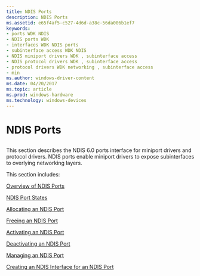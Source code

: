 ```yaml
---
title: NDIS Ports
description: NDIS Ports
ms.assetid: e65f4af5-c527-4d6d-a38c-56da006b1ef7
keywords:
- ports WDK NDIS
- NDIS ports WDK
- interfaces WDK NDIS ports
- subinterface access WDK NDIS
- NDIS miniport drivers WDK , subinterface access
- NDIS protocol drivers WDK , subinterface access
- protocol drivers WDK networking , subinterface access
- min
ms.author: windows-driver-content
ms.date: 04/20/2017
ms.topic: article
ms.prod: windows-hardware
ms.technology: windows-devices
---
```


# NDIS Ports


## <a href="" id="ddk-ndis-6-0-ports-ng"></a>


This section describes the NDIS 6.0 ports interface for miniport drivers and protocol drivers. NDIS ports enable miniport drivers to expose subinterfaces to overlying networking layers.

This section includes:

[Overview of NDIS Ports](overview-of-ndis-ports.md)

[NDIS Port States](ndis-port-states.md)

[Allocating an NDIS Port](allocating-an-ndis-port.md)

[Freeing an NDIS Port](freeing-an-ndis-port.md)

[Activating an NDIS Port](activating-an-ndis-port.md)

[Deactivating an NDIS Port](deactivating-an-ndis-port.md)

[Managing an NDIS Port](managing-an-ndis-port.md)

[Creating an NDIS Interface for an NDIS Port](creating-ndis-interfaces-for-ndis-ports.md)

 

 





